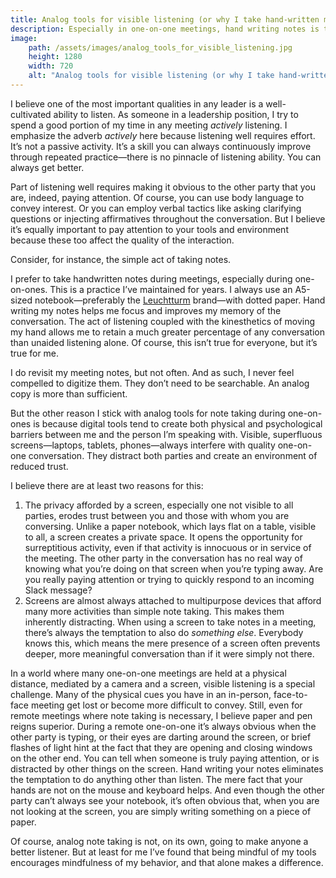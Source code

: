 ```yaml
---
title: Analog tools for visible listening (or why I take hand-written meeting notes)
description: Especially in one-on-one meetings, hand writing notes is the way to go.
image:
    path: /assets/images/analog_tools_for_visible_listening.jpg
    height: 1280
    width: 720
    alt: "Analog tools for visible listening (or why I take hand-written meeting notes)."
---
```


I believe one of the most important qualities in any leader is a well-cultivated ability to listen. As someone in a leadership position, I try to spend a good portion of my time in any meeting *actively* listening. I emphasize the adverb *actively* here because listening well requires effort. It’s not a passive activity. It’s a skill you can always continuously improve through repeated practice—there is no pinnacle of listening ability. You can always get better.

Part of listening well requires making it obvious to the other party that you are, indeed, paying attention. Of course, you can use body language to convey interest. Or you can employ verbal tactics like asking clarifying questions or injecting affirmatives throughout the conversation. But I believe it’s equally important to pay attention to your tools and environment because these too affect the quality of the interaction.

Consider, for instance, the simple act of taking notes.

I prefer to take handwritten notes during meetings, especially during one-on-ones. This is a practice I’ve maintained for years. I always use an A5-sized notebook—preferably the [Leuchtturm](https://www.leuchtturm1917.us/) brand—with dotted paper. Hand writing my notes helps me focus and improves my memory of the conversation. The act of listening coupled with the kinesthetics of moving my hand allows me to retain a much greater percentage of any conversation than unaided listening alone. Of course, this isn’t true for everyone, but it’s true for me.

I do revisit my meeting notes, but not often. And as such, I never feel compelled to digitize them. They don’t need to be searchable. An analog copy is more than sufficient.

But the other reason I stick with analog tools for note taking during one-on-ones is because digital tools tend to create both physical and psychological barriers between me and the person I’m speaking with. Visible, superfluous screens—laptops, tablets, phones—always interfere with quality one-on-one conversation. They distract both parties and create an environment of reduced trust. 

I believe there are at least two reasons for this:

1. The privacy afforded by a screen, especially one not visible to all parties, erodes trust between you and those with whom you are conversing. Unlike a paper notebook, which lays flat on a table, visible to all, a screen creates a private space. It opens the opportunity for surreptitious activity, even if that activity is innocuous or in service of the meeting. The other party in the conversation has no real way of knowing what you’re doing on that screen when you’re typing away. Are you really paying attention or trying to quickly respond to an incoming Slack message?
2. Screens are almost always attached to multipurpose devices that afford many more activities than simple note taking. This makes them inherently distracting. When using a screen to take notes in a meeting, there’s always the temptation to also do *something else*. Everybody knows this, which means the mere presence of a screen often prevents deeper, more meaningful conversation than if it were simply not there.

In a world where many one-on-one meetings are held at a physical distance, mediated by a camera and a screen, visible listening is a special challenge. Many of the physical cues you have in an in-person, face-to-face meeting get lost or become more difficult to convey. Still, even for remote meetings where note taking is necessary, I believe paper and pen reigns superior. During a remote one-on-one it’s always obvious when the other party is typing, or their eyes are darting around the screen, or brief flashes of light hint at the fact that they are opening and closing windows on the other end. You can tell when someone is truly paying attention, or is distracted by other things on the screen. Hand writing your notes eliminates the temptation to do anything other than listen. The mere fact that your hands are not on the mouse and keyboard helps. And even though the other party can’t always see your notebook, it’s often obvious that, when you are not looking at the screen, you are simply writing something on a piece of paper.

Of course, analog note taking is not, on its own, going to make anyone a better listener. But at least for me I’ve found that being mindful of my tools encourages mindfulness of my behavior, and that alone makes a difference.